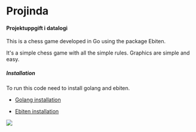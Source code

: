# Projinda
#### Projektuppgift i datalogi

This is a chess game developed in Go using the package Ebiten.

It's a simple chess game with all the simple rules.
Graphics are simple and easy.

##### Installation
To run this code need to install golang and ebiten.

- [Golang installation](https://golang.org/doc/install)

- [Ebiten installation](https://github.com/hajimehoshi/ebiten/wiki/Installation)



![](https://golang.org/doc/gopher/pkg.png)
